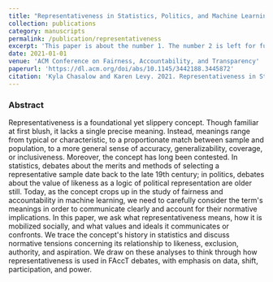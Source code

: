 ```yaml
---
title: "Representativeness in Statistics, Politics, and Machine Learning"
collection: publications
category: manuscripts
permalink: /publication/representativeness
excerpt: 'This paper is about the number 1. The number 2 is left for future work.'
date: 2021-01-01
venue: 'ACM Conference on Fairness, Accountability, and Transparency'
paperurl: 'https://dl.acm.org/doi/abs/10.1145/3442188.3445872'
citation: 'Kyla Chasalow and Karen Levy. 2021. Representativeness in Statistics, Politics, and Machine Learning. In Proceedings of the 2021 ACM Conference on Fairness, Accountability, and Transparency (FAccT '21). Association for Computing Machinery, New York, NY, USA, 77–89. https://doi.org/10.1145/3442188.3445872'
---
```


### Abstract
Representativeness is a foundational yet slippery concept. Though familiar at first blush, it lacks a single precise meaning. Instead, meanings range from typical or characteristic, to a proportionate match between sample and population, to a more general sense of accuracy, generalizability, coverage, or inclusiveness. Moreover, the concept has long been contested. In statistics, debates about the merits and methods of selecting a representative sample date back to the late 19th century; in politics, debates about the value of likeness as a logic of political representation are older still. Today, as the concept crops up in the study of fairness and accountability in machine learning, we need to carefully consider the term's meanings in order to communicate clearly and account for their normative implications. In this paper, we ask what representativeness means, how it is mobilized socially, and what values and ideals it communicates or confronts. We trace the concept's history in statistics and discuss normative tensions concerning its relationship to likeness, exclusion, authority, and aspiration. We draw on these analyses to think through how representativeness is used in FAccT debates, with emphasis on data, shift, participation, and power.
